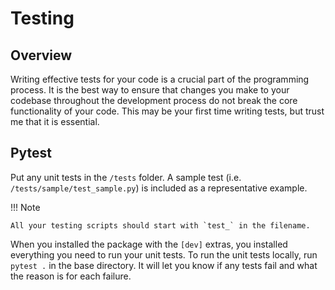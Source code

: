 # Testing

## Overview

Writing effective tests for your code is a crucial part of the programming process. It is the best way to ensure that changes you make to your codebase throughout the development process do not break the core functionality of your code. This may be your first time writing tests, but trust me that it is essential.

## Pytest

Put any unit tests in the `/tests` folder. A sample test (i.e. `/tests/sample/test_sample.py`) is included as a representative example.

!!! Note

    All your testing scripts should start with `test_` in the filename.

When you installed the package with the `[dev]` extras, you installed everything you need to run your unit tests. To run the unit tests locally, run `pytest .` in the base directory. It will let you know if any tests fail and what the reason is for each failure.
